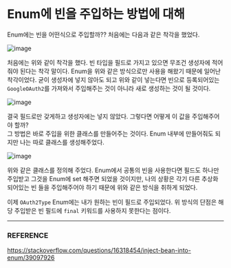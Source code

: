 # Enum에 빈을 주입하는 방법에 대해

Enum에는 빈을 어떤식으로 주입할까?? 처음에는 다음과 같은 착각을 했었다.  

![image](https://user-images.githubusercontent.com/45073750/125093425-3e3de400-e10d-11eb-97b8-f91edd8e736a.png)

처음에는 위와 같이 착각을 했다. 빈 타입을 필드로 가지고 있으면 무조건 생성자에 적어줘야 된다는 착각 말이다. Enum을 위와 같은 방식으로만 사용을 해왔기 때문에 일어난 착각이었다. 굳이 생성자에 넣지 않아도 되고 위와 같이 넣는다면 빈으로 등록되어있는 ``GoogleOAuth2``를 가져와서 주입해주는 것이 아니라 새로 생성하는 것이 될 것이다.  

![image](https://user-images.githubusercontent.com/45073750/125093998-dcca4500-e10d-11eb-89e0-f8086a8cb630.png)

결국 필드로만 갖게하고 생성자에는 넣지 않았다. 그렇다면 어떻게 이 값을 주입해주어야 할까?  
그 방법은 바로 주입을 위한 클래스를 만들어주는 것이다. Enum 내부에 만들어줘도 되지만 나는 따로 클래스를 생성해주었다.  

![image](https://user-images.githubusercontent.com/45073750/125156410-32e7c880-e1a0-11eb-8bd6-1babf65082d7.png)

위와 같은 클래스를 정의해 주었다. Enum에서 공통의 빈을 사용한다면 필드도 하나만 주입받고 그것을 Enum에 set 해주면 되었을 것이지만, 나의 상황은 각기 다른 추상화 되어있는 빈 들을 주입해주어야 하기 때문에 위와 같은 방식을 취하게 되었다.  

이제 ``OAuth2Type`` Enum에는 내가 원하는 빈이 필드로 주입되었다. 위 방식의 단점은 해당 주입받은 빈 필드에 ``final`` 키워드를 사용하지 못한다는 점이다.  

***

### REFERENCE

https://stackoverflow.com/questions/16318454/inject-bean-into-enum/39097926
